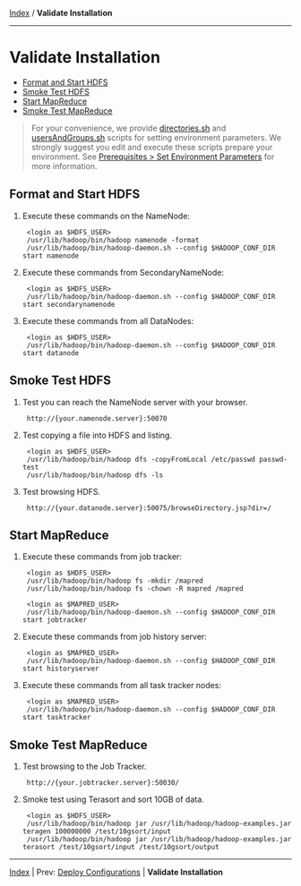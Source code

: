 [Index](./index.md) / **Validate Installation**

------

Validate Installation
==========

* [Format and Start HDFS](#format-and-start-hdfs)
* [Smoke Test HDFS](#smoke-test-hdfs)
* [Start MapReduce](#start-mapreduce)
* [Smoke Test MapReduce](#smoke-test-mapreduce)

> For your convenience, we provide [directories.sh](./scripts/directories.sh) and [usersAndGroups.sh](./scripts/usersAndGroups.sh) scripts for setting
> environment parameters. We strongly suggest you edit and execute these scripts prepare your environment.
> See [Prerequisites &gt; Set Environment Parameters](./prerequisites.md#set-environment-parameters) for more information.

Format and Start HDFS
-----

1. Execute these commands on the NameNode:

        <login as $HDFS_USER>        
        /usr/lib/hadoop/bin/hadoop namenode -format
        /usr/lib/hadoop/bin/hadoop-daemon.sh --config $HADOOP_CONF_DIR start namenode

2. Execute these commands from SecondaryNameNode:

        <login as $HDFS_USER>
        /usr/lib/hadoop/bin/hadoop-daemon.sh --config $HADOOP_CONF_DIR start secondarynamenode

3. Execute these commands from all DataNodes:

        <login as $HDFS_USER>
        /usr/lib/hadoop/bin/hadoop-daemon.sh --config $HADOOP_CONF_DIR start datanode

Smoke Test HDFS
----

1. Test you can reach the NameNode server with your browser.

        http://{your.namenode.server}:50070
        
2. Test copying a file into HDFS and listing.

        <login as $HDFS_USER>
        /usr/lib/hadoop/bin/hadoop dfs -copyFromLocal /etc/passwd passwd-test
        /usr/lib/hadoop/bin/hadoop dfs -ls 

3. Test browsing HDFS.

        http://{your.datanode.server}:50075/browseDirectory.jsp?dir=/


Start MapReduce
----

1. Execute these commands from job tracker:

        <login as $HDFS_USER>
        /usr/lib/hadoop/bin/hadoop fs -mkdir /mapred
        /usr/lib/hadoop/bin/hadoop fs -chown -R mapred /mapred

        <login as $MAPRED_USER>
        /usr/lib/hadoop/bin/hadoop-daemon.sh --config $HADOOP_CONF_DIR start jobtracker

2. Execute these commands from job history server:

        <login as $MAPRED_USER>
        /usr/lib/hadoop/bin/hadoop-daemon.sh --config $HADOOP_CONF_DIR start historyserver

3. Execute these commands from all task tracker nodes:

        <login as $MAPRED_USER>
        /usr/lib/hadoop/bin/hadoop-daemon.sh --config $HADOOP_CONF_DIR start tasktracker

Smoke Test MapReduce
----

1. Test browsing to the Job Tracker.

        http://{your.jobtracker.server}:50030/

2. Smoke test using Terasort and sort 10GB of data.

        <login as $HDFS_USER>
        /usr/lib/hadoop/bin/hadoop jar /usr/lib/hadoop/hadoop-examples.jar teragen 100000000 /test/10gsort/input
        /usr/lib/hadoop/bin/hadoop jar /usr/lib/hadoop/hadoop-examples.jar terasort /test/10gsort/input /test/10gsort/output

------

[Index](./index.md)
|
Prev: [Deploy Configurations](./deploy-configs.md)
|
**Validate Installation**
